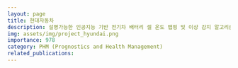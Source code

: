 ```yaml
---
layout: page
title: 현대자동차
description: 설명가능한 인공지능 기반 전기차 배터리 셀 온도 맵핑 및 이상 감지 알고리즘 개발 (2021.10 ~ 2022.05)
img: assets/img/project_hyundai.png
importance: 978
category: PHM (Prognostics and Health Management)
related_publications:
---
```



